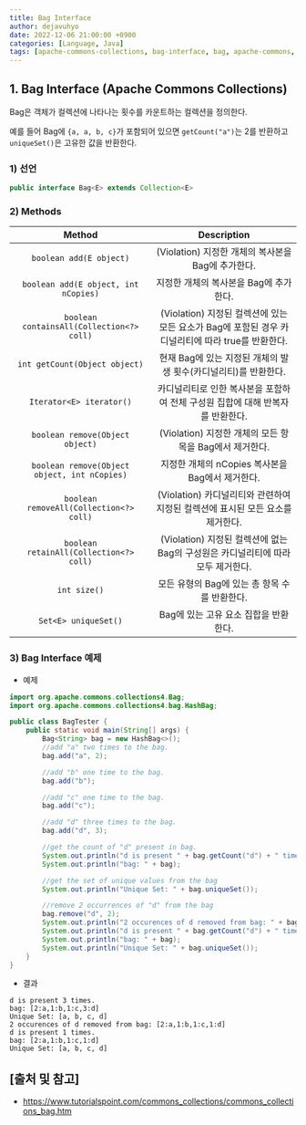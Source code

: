 ```yaml
---
title: Bag Interface
author: dejavuhyo
date: 2022-12-06 21:00:00 +0900
categories: [Language, Java]
tags: [apache-commons-collections, bag-interface, bag, apache-commons, apache-collections, apache-interface, commons-interface]
---
```


## 1. Bag Interface (Apache Commons Collections)
Bag은 객체가 컬렉션에 나타나는 횟수를 카운트하는 컬렉션을 정의한다.

예를 들어 Bag에 `{a, a, b, c}`가 포함되어 있으면 `getCount("a")`는 2를 반환하고 `uniqueSet()`은 고유한 값을 반환한다.

### 1) 선언

```java
public interface Bag<E> extends Collection<E>
```

### 2) Methods

| Method | Description |
|:-----:|:-----:|
| `boolean add(E object)` | (Violation) 지정한 개체의 복사본을 Bag에 추가한다. |
| `boolean add(E object, int nCopies)` | 지정한 개체의 복사본을 Bag에 추가한다. |
| `boolean containsAll(Collection<?> coll)` | (Violation) 지정된 컬렉션에 있는 모든 요소가 Bag에 포함된 경우 카디널리티에 따라 true를 반환한다. |
| `int getCount(Object object)` | 현재 Bag에 있는 지정된 개체의 발생 횟수(카디널리티)를 반환한다. |
| `Iterator<E> iterator()` | 카디널리티로 인한 복사본을 포함하여 전체 구성원 집합에 대해 반복자를 반환한다. |
| `boolean remove(Object object)` | (Violation) 지정한 개체의 모든 항목을 Bag에서 제거한다. |
| `boolean remove(Object object, int nCopies)` | 지정한 개체의 nCopies 복사본을 Bag에서 제거한다. |
| `boolean removeAll(Collection<?> coll)` | (Violation) 카디널리티와 관련하여 지정된 컬렉션에 표시된 모든 요소를 제거한다. |
| `boolean retainAll(Collection<?> coll)` | (Violation) 지정된 컬렉션에 없는 Bag의 구성원은 카디널리티에 따라 모두 제거한다. |
| `int size()` | 모든 유형의 Bag에 있는 총 항목 수를 반환한다. |
| `Set<E> uniqueSet()` | Bag에 있는 고유 요소 집합을 반환한다. |

### 3) Bag Interface 예제

* 예제

```java
import org.apache.commons.collections4.Bag;
import org.apache.commons.collections4.bag.HashBag;

public class BagTester {
    public static void main(String[] args) {
        Bag<String> bag = new HashBag<>();
        //add "a" two times to the bag.
        bag.add("a", 2);

        //add "b" one time to the bag.
        bag.add("b");

        //add "c" one time to the bag.
        bag.add("c");

        //add "d" three times to the bag.
        bag.add("d", 3);

        //get the count of "d" present in bag.
        System.out.println("d is present " + bag.getCount("d") + " times.");
        System.out.println("bag: " + bag);

        //get the set of unique values from the bag
        System.out.println("Unique Set: " + bag.uniqueSet());

        //remove 2 occurrences of "d" from the bag
        bag.remove("d", 2);
        System.out.println("2 occurences of d removed from bag: " + bag);
        System.out.println("d is present " + bag.getCount("d") + " times.");
        System.out.println("bag: " + bag);
        System.out.println("Unique Set: " + bag.uniqueSet());
    }
}
```

* 결과

```text
d is present 3 times.
bag: [2:a,1:b,1:c,3:d]
Unique Set: [a, b, c, d]
2 occurences of d removed from bag: [2:a,1:b,1:c,1:d]
d is present 1 times.
bag: [2:a,1:b,1:c,1:d]
Unique Set: [a, b, c, d]
```

## [출처 및 참고]
* <https://www.tutorialspoint.com/commons_collections/commons_collections_bag.htm>
